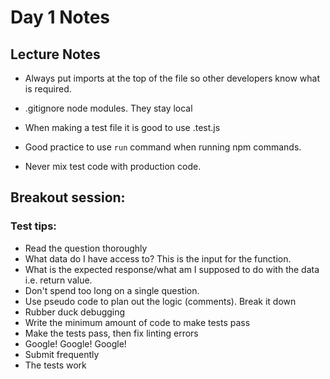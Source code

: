 # Day 1 Notes

## Lecture Notes 

* Always put imports at the top of the file so other developers know what is required.

* .gitignore node modules. They stay local

* When making a test file it is good to use .test.js

* Good practice to use `run` command when running npm commands.

* Never mix test code with production code. 

## Breakout session:

### Test tips:
* Read the question thoroughly
* What data do I have access to? This is the input for the function.
* What is the expected response/what am I supposed to do with the data i.e. return value.
* Don't spend too long on a single question.
* Use pseudo code to plan out the logic (comments). Break it down 
* Rubber duck debugging
* Write the minimum amount of code to make tests pass
* Make the tests pass, then fix linting errors
* Google! Google! Google!
* Submit frequently 
* The tests work